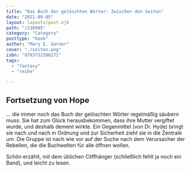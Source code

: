 ```yaml
---
title: "Das Buch der gelöschten Wörter: Zwischen den Seiten"
date: "2021-09-05"
layout: layouts/post.njk
path: "/210905"
category: "Category"
posttype: "book"
author: "Mary E. Garner"
cover: "./seiten.png"
isbn: "9783732586271"
tags:
  - "fantasy"
  - "reihe"

---
```

## Fortsetzung von Hope

... die immer noch das Buch der gelöschten Wörter regelmäßig säubern muss. Sie hat zum Glück herausbekommen, dass ihre Mutter vergiftet wurde, und deshalb dement wirkte. Ein Gegenmittel (von Dr. Hyde) bringt sie nach und nach in Ordnung und zur Sicherheit zieht sie in die Zentrale um. Die Gruppe ist nach wie vor auf der Suche nach dem Verursacher der Rebellen, die die Buchwelten für alle öffnen wollen.

Schön erzählt, mit dem üblichen Cliffhänger (schließlich fehlt ja noch ein Band), und leicht zu lesen.
